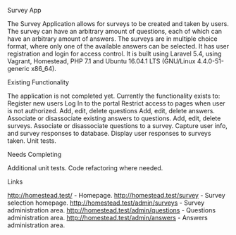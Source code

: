Survey App

The Survey Application allows for surveys to be created and taken by users.  The survey can have an arbitrary amount of questions, each of which can have an arbitrary amount of answers.  The surveys are in multiple choice format, where only one of the available answers can be selected. It has user registration and login for access control.  It is built using Laravel 5.4, using Vagrant, Homestead, PHP 7.1 and Ubuntu 16.04.1 LTS (GNU/Linux 4.4.0-51-generic x86_64).


Existing Functionality

The application is not completed yet.  Currently the functionality exists to:
Register new users
Log In to the portal
Restrict access to pages when user is not authorized.
Add, edit, delete questions
Add, edit, delete answers.
Associate or disassociate existing answers to questions.
Add, edit, delete surveys.
Associate or disassociate questions to a survey. 
Capture user info, and survey responses to database.
Display user responses to surveys taken.
Unit tests.

Needs Completing

Additional unit tests.
Code refactoring where needed.

Links

http://homestead.test/  -  Homepage.
http://homestead.test/survey  -  Survey selection homepage.
http://homestead.test/admin/surveys  -  Survey administration area.
http://homestead.test/admin/questions  -  Questions administration area.
http://homestead.test/admin/answers  -  Answers administration area.


